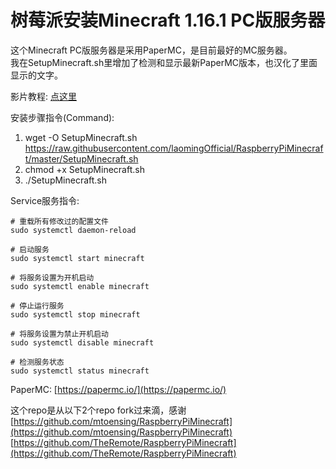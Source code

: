 # 树莓派安装Minecraft 1.16.1 PC版服务器
这个Minecraft PC版服务器是采用PaperMC，是目前最好的MC服务器。  
我在SetupMinecraft.sh里增加了检测和显示最新PaperMC版本，也汉化了里面显示的文字。

影片教程: [点这里](https://youtu.be/SZJCu7h-YQk)

安装步骤指令(Command):  
1) wget -O SetupMinecraft.sh https://raw.githubusercontent.com/laomingOfficial/RaspberryPiMinecraft/master/SetupMinecraft.sh
2) chmod +x SetupMinecraft.sh
3) ./SetupMinecraft.sh

Service服务指令:  
```
# 重载所有修改过的配置文件
sudo systemctl daemon-reload

# 启动服务
sudo systemctl start minecraft

# 将服务设置为开机启动
sudo systemctl enable minecraft

# 停止运行服务
sudo systemctl stop minecraft

# 将服务设置为禁止开机启动
sudo systemctl disable minecraft

# 检测服务状态
sudo systemctl status minecraft
```

PaperMC: [https://papermc.io/](https://papermc.io/)

这个repo是从以下2个repo fork过来滴，感谢  
[https://github.com/mtoensing/RaspberryPiMinecraft](https://github.com/mtoensing/RaspberryPiMinecraft)  
[https://github.com/TheRemote/RaspberryPiMinecraft](https://github.com/TheRemote/RaspberryPiMinecraft)
